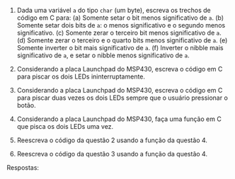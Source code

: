 1. Dada uma variável `a` do tipo `char` (um byte), escreva os trechos de código em C para:
	(a) Somente setar o bit menos significativo de `a`.
	(b) Somente setar dois bits de `a`: o menos significativo e o segundo menos significativo.
	(c) Somente zerar o terceiro bit menos significativo de `a`.
	(d) Somente zerar o terceiro e o quarto bits menos significativo de `a`.
	(e) Somente inverter o bit mais significativo de `a`.
	(f) Inverter o nibble mais significativo de `a`, e setar o nibble menos significativo de `a`. 

2. Considerando a placa Launchpad do MSP430, escreva o código em C para piscar os dois LEDs ininterruptamente.

3. Considerando a placa Launchpad do MSP430, escreva o código em C para piscar duas vezes os dois LEDs sempre que o usuário pressionar o botão.

4. Considerando a placa Launchpad do MSP430, faça uma função em C que pisca os dois LEDs uma vez.

5. Reescreva o código da questão 2 usando a função da questão 4.

6. Reescreva o código da questão 3 usando a função da questão 4.

Respostas:

